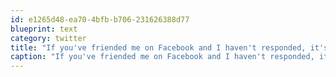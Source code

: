 ```yaml
---
id: e1265d48-ea70-4bfb-b706-231626388d77
blueprint: text
category: twitter
title: "If you've friended me on Facebook and I haven't responded, it's not you, it's me. I'm protecting you from politcal-ranty-Daryl"
caption: "If you've friended me on Facebook and I haven't responded, it's not you, it's me. I'm protecting you from politcal-ranty-Daryl"
---
```

